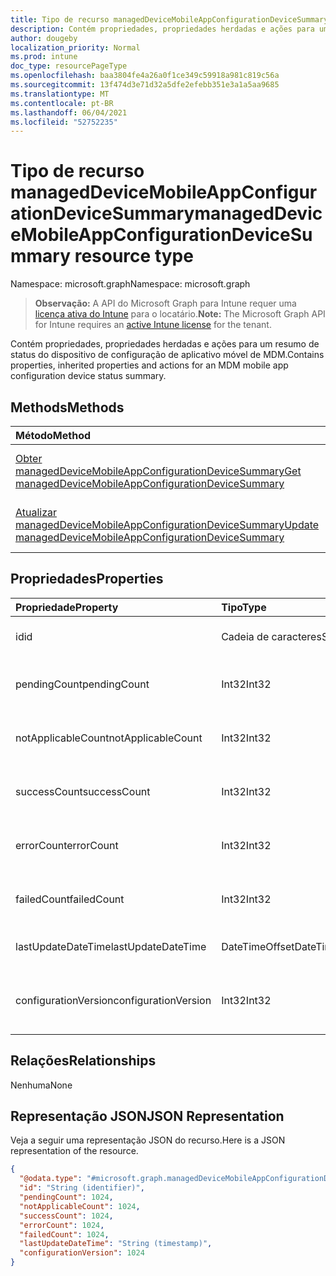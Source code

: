 ```yaml
---
title: Tipo de recurso managedDeviceMobileAppConfigurationDeviceSummary
description: Contém propriedades, propriedades herdadas e ações para um resumo de status do dispositivo de configuração de aplicativo móvel de MDM.
author: dougeby
localization_priority: Normal
ms.prod: intune
doc_type: resourcePageType
ms.openlocfilehash: baa3804fe4a26a0f1ce349c59918a981c819c56a
ms.sourcegitcommit: 13f474d3e71d32a5dfe2efebb351e3a1a5aa9685
ms.translationtype: MT
ms.contentlocale: pt-BR
ms.lasthandoff: 06/04/2021
ms.locfileid: "52752235"
---
```

# <a name="manageddevicemobileappconfigurationdevicesummary-resource-type"></a><span data-ttu-id="13edd-103">Tipo de recurso managedDeviceMobileAppConfigurationDeviceSummary</span><span class="sxs-lookup"><span data-stu-id="13edd-103">managedDeviceMobileAppConfigurationDeviceSummary resource type</span></span>

<span data-ttu-id="13edd-104">Namespace: microsoft.graph</span><span class="sxs-lookup"><span data-stu-id="13edd-104">Namespace: microsoft.graph</span></span>

> <span data-ttu-id="13edd-105">**Observação:** A API do Microsoft Graph para Intune requer uma [licença ativa do Intune](https://go.microsoft.com/fwlink/?linkid=839381) para o locatário.</span><span class="sxs-lookup"><span data-stu-id="13edd-105">**Note:** The Microsoft Graph API for Intune requires an [active Intune license](https://go.microsoft.com/fwlink/?linkid=839381) for the tenant.</span></span>

<span data-ttu-id="13edd-106">Contém propriedades, propriedades herdadas e ações para um resumo de status do dispositivo de configuração de aplicativo móvel de MDM.</span><span class="sxs-lookup"><span data-stu-id="13edd-106">Contains properties, inherited properties and actions for an MDM mobile app configuration device status summary.</span></span>

## <a name="methods"></a><span data-ttu-id="13edd-107">Methods</span><span class="sxs-lookup"><span data-stu-id="13edd-107">Methods</span></span>
|<span data-ttu-id="13edd-108">Método</span><span class="sxs-lookup"><span data-stu-id="13edd-108">Method</span></span>|<span data-ttu-id="13edd-109">Tipo de retorno</span><span class="sxs-lookup"><span data-stu-id="13edd-109">Return Type</span></span>|<span data-ttu-id="13edd-110">Descrição</span><span class="sxs-lookup"><span data-stu-id="13edd-110">Description</span></span>|
|:---|:---|:---|
|[<span data-ttu-id="13edd-111">Obter managedDeviceMobileAppConfigurationDeviceSummary</span><span class="sxs-lookup"><span data-stu-id="13edd-111">Get managedDeviceMobileAppConfigurationDeviceSummary</span></span>](../api/intune-apps-manageddevicemobileappconfigurationdevicesummary-get.md)|[<span data-ttu-id="13edd-112">managedDeviceMobileAppConfigurationDeviceSummary</span><span class="sxs-lookup"><span data-stu-id="13edd-112">managedDeviceMobileAppConfigurationDeviceSummary</span></span>](../resources/intune-apps-manageddevicemobileappconfigurationdevicesummary.md)|<span data-ttu-id="13edd-113">Ler propriedades e relações de objetos de [managedDeviceMobileAppConfigurationDeviceSummary](../resources/intune-apps-manageddevicemobileappconfigurationdevicesummary.md).</span><span class="sxs-lookup"><span data-stu-id="13edd-113">Read properties and relationships of the [managedDeviceMobileAppConfigurationDeviceSummary](../resources/intune-apps-manageddevicemobileappconfigurationdevicesummary.md) object.</span></span>|
|[<span data-ttu-id="13edd-114">Atualizar managedDeviceMobileAppConfigurationDeviceSummary</span><span class="sxs-lookup"><span data-stu-id="13edd-114">Update managedDeviceMobileAppConfigurationDeviceSummary</span></span>](../api/intune-apps-manageddevicemobileappconfigurationdevicesummary-update.md)|[<span data-ttu-id="13edd-115">managedDeviceMobileAppConfigurationDeviceSummary</span><span class="sxs-lookup"><span data-stu-id="13edd-115">managedDeviceMobileAppConfigurationDeviceSummary</span></span>](../resources/intune-apps-manageddevicemobileappconfigurationdevicesummary.md)|<span data-ttu-id="13edd-116">Atualizar as propriedades de um objeto de [managedDeviceMobileAppConfigurationDeviceSummary](../resources/intune-apps-manageddevicemobileappconfigurationdevicesummary.md).</span><span class="sxs-lookup"><span data-stu-id="13edd-116">Update the properties of a [managedDeviceMobileAppConfigurationDeviceSummary](../resources/intune-apps-manageddevicemobileappconfigurationdevicesummary.md) object.</span></span>|

## <a name="properties"></a><span data-ttu-id="13edd-117">Propriedades</span><span class="sxs-lookup"><span data-stu-id="13edd-117">Properties</span></span>
|<span data-ttu-id="13edd-118">Propriedade</span><span class="sxs-lookup"><span data-stu-id="13edd-118">Property</span></span>|<span data-ttu-id="13edd-119">Tipo</span><span class="sxs-lookup"><span data-stu-id="13edd-119">Type</span></span>|<span data-ttu-id="13edd-120">Descrição</span><span class="sxs-lookup"><span data-stu-id="13edd-120">Description</span></span>|
|:---|:---|:---|
|<span data-ttu-id="13edd-121">id</span><span class="sxs-lookup"><span data-stu-id="13edd-121">id</span></span>|<span data-ttu-id="13edd-122">Cadeia de caracteres</span><span class="sxs-lookup"><span data-stu-id="13edd-122">String</span></span>|<span data-ttu-id="13edd-123">Chave da entidade.</span><span class="sxs-lookup"><span data-stu-id="13edd-123">Key of the entity.</span></span>|
|<span data-ttu-id="13edd-124">pendingCount</span><span class="sxs-lookup"><span data-stu-id="13edd-124">pendingCount</span></span>|<span data-ttu-id="13edd-125">Int32</span><span class="sxs-lookup"><span data-stu-id="13edd-125">Int32</span></span>|<span data-ttu-id="13edd-126">Número de dispositivos pendentes</span><span class="sxs-lookup"><span data-stu-id="13edd-126">Number of pending devices</span></span>|
|<span data-ttu-id="13edd-127">notApplicableCount</span><span class="sxs-lookup"><span data-stu-id="13edd-127">notApplicableCount</span></span>|<span data-ttu-id="13edd-128">Int32</span><span class="sxs-lookup"><span data-stu-id="13edd-128">Int32</span></span>|<span data-ttu-id="13edd-129">Número de dispositivos não aplicáveis</span><span class="sxs-lookup"><span data-stu-id="13edd-129">Number of not applicable devices</span></span>|
|<span data-ttu-id="13edd-130">successCount</span><span class="sxs-lookup"><span data-stu-id="13edd-130">successCount</span></span>|<span data-ttu-id="13edd-131">Int32</span><span class="sxs-lookup"><span data-stu-id="13edd-131">Int32</span></span>|<span data-ttu-id="13edd-132">Número de dispositivos com êxito</span><span class="sxs-lookup"><span data-stu-id="13edd-132">Number of succeeded devices</span></span>|
|<span data-ttu-id="13edd-133">errorCount</span><span class="sxs-lookup"><span data-stu-id="13edd-133">errorCount</span></span>|<span data-ttu-id="13edd-134">Int32</span><span class="sxs-lookup"><span data-stu-id="13edd-134">Int32</span></span>|<span data-ttu-id="13edd-135">Número de dispositivos com erro</span><span class="sxs-lookup"><span data-stu-id="13edd-135">Number of error devices</span></span>|
|<span data-ttu-id="13edd-136">failedCount</span><span class="sxs-lookup"><span data-stu-id="13edd-136">failedCount</span></span>|<span data-ttu-id="13edd-137">Int32</span><span class="sxs-lookup"><span data-stu-id="13edd-137">Int32</span></span>|<span data-ttu-id="13edd-138">Número de dispositivos com falha</span><span class="sxs-lookup"><span data-stu-id="13edd-138">Number of failed devices</span></span>|
|<span data-ttu-id="13edd-139">lastUpdateDateTime</span><span class="sxs-lookup"><span data-stu-id="13edd-139">lastUpdateDateTime</span></span>|<span data-ttu-id="13edd-140">DateTimeOffset</span><span class="sxs-lookup"><span data-stu-id="13edd-140">DateTimeOffset</span></span>|<span data-ttu-id="13edd-141">Hora da última atualização</span><span class="sxs-lookup"><span data-stu-id="13edd-141">Last update time</span></span>|
|<span data-ttu-id="13edd-142">configurationVersion</span><span class="sxs-lookup"><span data-stu-id="13edd-142">configurationVersion</span></span>|<span data-ttu-id="13edd-143">Int32</span><span class="sxs-lookup"><span data-stu-id="13edd-143">Int32</span></span>|<span data-ttu-id="13edd-144">Versão da política para essa visão geral</span><span class="sxs-lookup"><span data-stu-id="13edd-144">Version of the policy for that overview</span></span>|

## <a name="relationships"></a><span data-ttu-id="13edd-145">Relações</span><span class="sxs-lookup"><span data-stu-id="13edd-145">Relationships</span></span>
<span data-ttu-id="13edd-146">Nenhuma</span><span class="sxs-lookup"><span data-stu-id="13edd-146">None</span></span>

## <a name="json-representation"></a><span data-ttu-id="13edd-147">Representação JSON</span><span class="sxs-lookup"><span data-stu-id="13edd-147">JSON Representation</span></span>
<span data-ttu-id="13edd-148">Veja a seguir uma representação JSON do recurso.</span><span class="sxs-lookup"><span data-stu-id="13edd-148">Here is a JSON representation of the resource.</span></span>
<!-- {
  "blockType": "resource",
  "keyProperty": "id",
  "@odata.type": "microsoft.graph.managedDeviceMobileAppConfigurationDeviceSummary"
}
-->
``` json
{
  "@odata.type": "#microsoft.graph.managedDeviceMobileAppConfigurationDeviceSummary",
  "id": "String (identifier)",
  "pendingCount": 1024,
  "notApplicableCount": 1024,
  "successCount": 1024,
  "errorCount": 1024,
  "failedCount": 1024,
  "lastUpdateDateTime": "String (timestamp)",
  "configurationVersion": 1024
}
```




